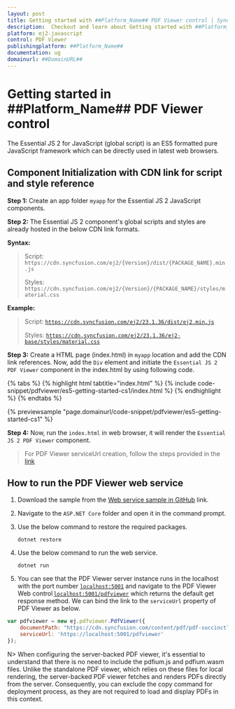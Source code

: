 ```yaml
---
layout: post
title: Getting started with ##Platform_Name## PDF Viewer control | Syncfusion
description:  Checkout and learn about Getting started with ##Platform_Name## PDF Viewer control of Syncfusion Essential JS 2 and more details.
platform: ej2-javascript
control: PDF Viewer 
publishingplatform: ##Platform_Name##
documentation: ug
domainurl: ##DomainURL##
---
```


# Getting started in ##Platform_Name## PDF Viewer control

The Essential JS 2 for JavaScript (global script) is an ES5 formatted pure JavaScript framework which can be directly used in latest web browsers.

## Component Initialization with CDN link for script and style reference

**Step 1:** Create an app folder `myapp` for the Essential JS 2 JavaScript components.

**Step 2:** The Essential JS 2 component's global scripts and styles are already hosted in the below CDN link formats.

**Syntax:**
> Script: `https://cdn.syncfusion.com/ej2/{Version}/dist/{PACKAGE_NAME}.min.js`
>
> Styles: `https://cdn.syncfusion.com/ej2/{Version}/{PACKAGE_NAME}/styles/material.css`

**Example:**
> Script: [`https://cdn.syncfusion.com/ej2/23.1.36/dist/ej2.min.js`](https://cdn.syncfusion.com/ej2/23.1.36/dist/ej2.min.js)
>
> Styles: [`https://cdn.syncfusion.com/ej2/23.1.36/ej2-base/styles/material.css`](https://cdn.syncfusion.com/ej2/23.1.36/ej2-base/styles/material.css)

**Step 3:** Create a HTML page (index.html) in `myapp` location and add the CDN link references. Now, add the `Div` element and initiate the `Essential JS 2 PDF Viewer` component in the index.html by using following code.

{% tabs %}
{% highlight html tabtitle="index.html" %}
{% include code-snippet/pdfviewer/es5-getting-started-cs1/index.html %}
{% endhighlight %}
{% endtabs %}
        
{% previewsample "page.domainurl/code-snippet/pdfviewer/es5-getting-started-cs1" %}

**Step 4:** Now, run the `index.html` in web browser, it will render the `Essential JS 2 PDF Viewer` component.

> For PDF Viewer serviceUrl creation, follow the steps provided in the [link](https://ej2.syncfusion.com/documentation/pdfviewer/how-to/create-pdfviewer-service/)

## How to run the PDF Viewer web service

1. Download the sample from the [Web service sample in GitHub](https://github.com/SyncfusionExamples/EJ2-PDFViewer-WebServices) link.
2. Navigate to the `ASP.NET Core` folder and open it in the command prompt.
3. Use the below command to restore the required packages.

   ```
   dotnet restore
   ```

4. Use the below command to run the web service.

   ```
   dotnet run
   ```

5. You can see that the PDF Viewer server instance runs in the localhost with the port number [`localhost:5001`](https://localhost:5001/) and navigate to the PDF Viewer Web control [`localhost:5001/pdfviewer`](https://localhost:5001/pdfviewer) which returns the default get response method. We can bind the link to the `serviceUrl` property of PDF Viewer as below.

```javascript
var pdfviewer = new ej.pdfviewer.PdfViewer({
    documentPath: "https://cdn.syncfusion.com/content/pdf/pdf-succinctly.pdf",
    serviceUrl: 'https://localhost:5001/pdfviewer'
});
```

N> When configuring the server-backed PDF viewer, it's essential to understand that there is no need to include the pdfium.js and pdfium.wasm files. Unlike the standalone PDF viewer, which relies on these files for local rendering, the server-backed PDF viewer fetches and renders PDFs directly from the server. Consequently, you can exclude the copy command for deployment process, as they are not required to load and display PDFs in this context.